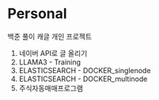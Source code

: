 # Personal

백준 풀이
캐글
개인 프로젝트
  1. 네이버 API로 글 올리기
  3. LLAMA3 - Training
  4. ELASTICSEARCH - DOCKER_singlenode
  5. ELASTICSEARCH - DOCKER_multinode
  6. 주식자동매매프로그램
